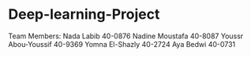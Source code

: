 # Deep-learning-Project
Team Members:
Nada Labib    40-0876
Nadine Moustafa   40-8087
Youssr Abou-Youssif   40-9369
Yomna El-Shazly     40-2724
Aya Bedwi     40-0731
